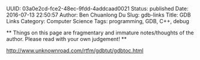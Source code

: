 UUID: 03a0e2cd-fce2-48ec-9fdd-4addcaad0021
Status: published
Date: 2016-07-13 22:50:57
Author: Ben Chuanlong Du
Slug: gdb-links
Title: GDB Links
Category: Computer Science
Tags: programming, GDB, C++, debug

**
Things on this page are
fragmentary and immature notes/thoughts of the author.
Please read with your own judgement!
**

<http://www.unknownroad.com/rtfm/gdbtut/gdbtoc.html>
